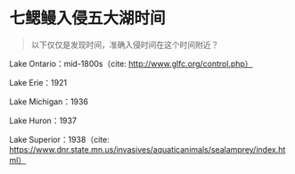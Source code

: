 # 七鳃鳗入侵五大湖时间

> 以下仅仅是发现时间，准确入侵时间在这个时间附近？

Lake Ontario：mid-1800s（cite: http://www.glfc.org/control.php）

Lake Erie：1921

Lake Michigan：1936

Lake Huron：1937

Lake Superior：1938（cite: https://www.dnr.state.mn.us/invasives/aquaticanimals/sealamprey/index.html）

